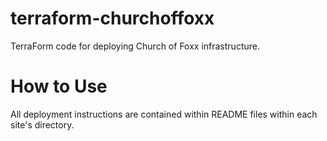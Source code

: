 # terraform-churchoffoxx

TerraForm code for deploying Church of Foxx infrastructure.

# How to Use

All deployment instructions are contained within README files within each site's directory.
